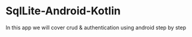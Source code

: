 # SqlLite-Android-Kotlin
In this app we will cover crud &amp; authentication using android step by step

